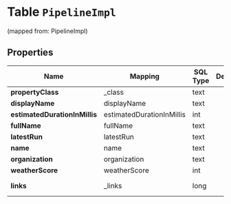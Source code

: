 
# Table `PipelineImpl`
(mapped from: PipelineImpl)

## Properties
Name | Mapping | SQL Type | Default | Type | Description | Notes
---- | ------- | -------- | ------- | ---- | ----------- | -----
**propertyClass** | _class | text |  | **kotlin.String** |  |  [optional]
**displayName** | displayName | text |  | **kotlin.String** |  |  [optional]
**estimatedDurationInMillis** | estimatedDurationInMillis | int |  | **kotlin.Int** |  |  [optional]
**fullName** | fullName | text |  | **kotlin.String** |  |  [optional]
**latestRun** | latestRun | text |  | **kotlin.String** |  |  [optional]
**name** | name | text |  | **kotlin.String** |  |  [optional]
**organization** | organization | text |  | **kotlin.String** |  |  [optional]
**weatherScore** | weatherScore | int |  | **kotlin.Int** |  |  [optional]
**links** | _links | long |  | [**PipelineImpllinks**](PipelineImpllinks.md) |  |  [optional] [foreignkey]











